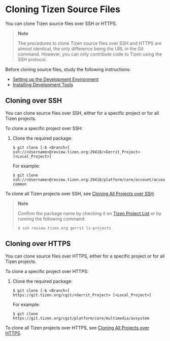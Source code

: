# Cloning Tizen Source Files

You can clone Tizen source files over SSH or HTTPS.

> **Note**
>
> The procedures to clone Tizen source files over SSH and HTTPS are almost identical, the only difference being the URL in the Git command. However, you can only contribute code to Tizen using the SSH protocol.

Before cloning source files, study the following instructions:

- [Setting up the Development Environment](setting-up.md)
- [Installing Development Tools](installing.md)

## Cloning over SSH

You can clone source files over SSH, either for a specific project or for all Tizen projects.

To clone a specific project over SSH:

1. Clone the required package:

   ```
   $ git clone [-b <Branch>] ssh://<Username>@review.tizen.org:29418/<Gerrit_Project> [<Local_Project>]
   ```

   For example:

   ```
   $ git clone ssh://<Username>@review.tizen.org:29418/platform/core/account/account-common
   ```

To clone all Tizen projects over SSH, see [Cloning All Projects over SSH](building-all.md#cloning-all-projects-over-ssh).

> **Note**
>
> Confirm the package name by checking it on [Tizen Project List](https://review.tizen.org/gerrit/#/admin/projects/) or by running the following command:
> ```
> $ ssh review.tizen.org gerrit ls-projects
> ```

## Cloning over HTTPS

You can clone source files over HTTPS, either for a specific project or for all Tizen projects.

To clone a specific project over HTTPS:

1. Clone the required package:

   ```
   $ git clone [-b <Branch>] https://git.tizen.org/cgit/<Gerrit_Project> [<Local_Project>]
   ```

   For example:

   ```
   $ git clone https://git.tizen.org/cgit/platform/core/multimedia/avsystem
   ```

To clone all Tizen projects over HTTPS, see [Cloning All Projects over HTTPS](building-all.md#cloning-all-projects-over-https).
